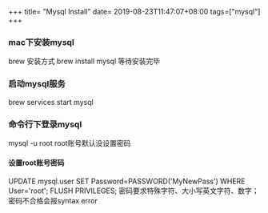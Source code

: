 +++
title= "Mysql Install"
date= 2019-08-23T11:47:07+08:00
tags=["mysql"]
+++
### mac下安装mysql
brew 安装方式
brew install mysql
等待安装完毕
### 启动mysql服务
brew services start mysql
### 命令行下登录mysql
mysql -u root
root账号默认没设置密码
#### 设置root账号密码
UPDATE mysql.user SET Password=PASSWORD('MyNewPass') WHERE User='root';
FLUSH PRIVILEGES;
密码要求特殊字符、大小写英文字符、数字；
密码不合格会报syntax error


